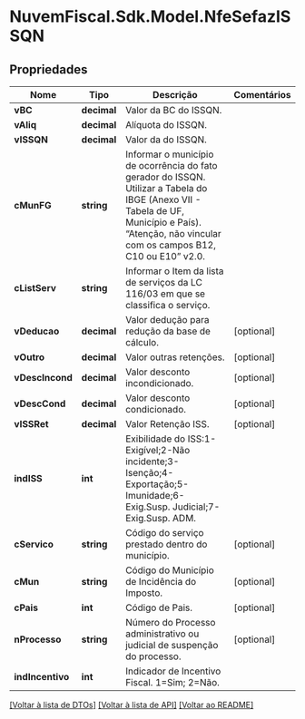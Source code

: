 # NuvemFiscal.Sdk.Model.NfeSefazISSQN

## Propriedades

Nome | Tipo | Descrição | Comentários
------------ | ------------- | ------------- | -------------
**vBC** | **decimal** | Valor da BC do ISSQN. | 
**vAliq** | **decimal** | Alíquota do ISSQN. | 
**vISSQN** | **decimal** | Valor da do ISSQN. | 
**cMunFG** | **string** | Informar o município de ocorrência do fato gerador do ISSQN. Utilizar a Tabela do IBGE (Anexo VII - Tabela de UF, Município e País). “Atenção, não vincular com os campos B12, C10 ou E10” v2.0. | 
**cListServ** | **string** | Informar o Item da lista de serviços da LC 116/03 em que se classifica o serviço. | 
**vDeducao** | **decimal** | Valor dedução para redução da base de cálculo. | [optional] 
**vOutro** | **decimal** | Valor outras retenções. | [optional] 
**vDescIncond** | **decimal** | Valor desconto incondicionado. | [optional] 
**vDescCond** | **decimal** | Valor desconto condicionado. | [optional] 
**vISSRet** | **decimal** | Valor Retenção ISS. | [optional] 
**indISS** | **int** | Exibilidade do ISS:1-Exigível;2-Não incidente;3-Isenção;4-Exportação;5-Imunidade;6-Exig.Susp. Judicial;7-Exig.Susp. ADM. | 
**cServico** | **string** | Código do serviço prestado dentro do município. | [optional] 
**cMun** | **string** | Código do Município de Incidência do Imposto. | [optional] 
**cPais** | **int** | Código de Pais. | [optional] 
**nProcesso** | **string** | Número do Processo administrativo ou judicial de suspenção do processo. | [optional] 
**indIncentivo** | **int** | Indicador de Incentivo Fiscal. 1&#x3D;Sim; 2&#x3D;Não. | 

[[Voltar à lista de DTOs]](../README.md#documentation-for-models) [[Voltar à lista de API]](../README.md#documentation-for-api-endpoints) [[Voltar ao README]](../README.md)


